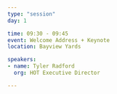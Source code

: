 ```yaml
---
type: "session"
day: 1

time: 09:30 - 09:45
event: Welcome Address + Keynote
location: Bayview Yards

speakers:
- name: Tyler Radford
  org: HOT Executive Director

---
```

